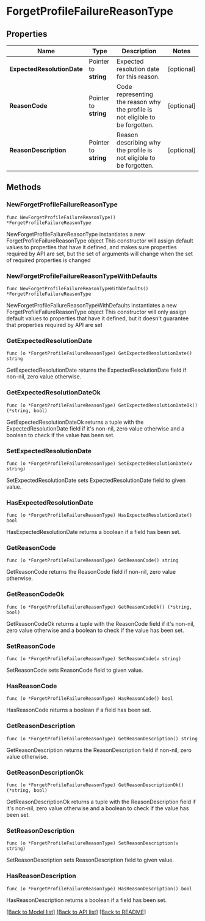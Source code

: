 # ForgetProfileFailureReasonType

## Properties

Name | Type | Description | Notes
------------ | ------------- | ------------- | -------------
**ExpectedResolutionDate** | Pointer to **string** | Expected resolution date for this reason. | [optional] 
**ReasonCode** | Pointer to **string** | Code representing the reason why the profile is not eligible to be forgotten. | [optional] 
**ReasonDescription** | Pointer to **string** | Reason describing why the profile is not eligible to be forgotten. | [optional] 

## Methods

### NewForgetProfileFailureReasonType

`func NewForgetProfileFailureReasonType() *ForgetProfileFailureReasonType`

NewForgetProfileFailureReasonType instantiates a new ForgetProfileFailureReasonType object
This constructor will assign default values to properties that have it defined,
and makes sure properties required by API are set, but the set of arguments
will change when the set of required properties is changed

### NewForgetProfileFailureReasonTypeWithDefaults

`func NewForgetProfileFailureReasonTypeWithDefaults() *ForgetProfileFailureReasonType`

NewForgetProfileFailureReasonTypeWithDefaults instantiates a new ForgetProfileFailureReasonType object
This constructor will only assign default values to properties that have it defined,
but it doesn't guarantee that properties required by API are set

### GetExpectedResolutionDate

`func (o *ForgetProfileFailureReasonType) GetExpectedResolutionDate() string`

GetExpectedResolutionDate returns the ExpectedResolutionDate field if non-nil, zero value otherwise.

### GetExpectedResolutionDateOk

`func (o *ForgetProfileFailureReasonType) GetExpectedResolutionDateOk() (*string, bool)`

GetExpectedResolutionDateOk returns a tuple with the ExpectedResolutionDate field if it's non-nil, zero value otherwise
and a boolean to check if the value has been set.

### SetExpectedResolutionDate

`func (o *ForgetProfileFailureReasonType) SetExpectedResolutionDate(v string)`

SetExpectedResolutionDate sets ExpectedResolutionDate field to given value.

### HasExpectedResolutionDate

`func (o *ForgetProfileFailureReasonType) HasExpectedResolutionDate() bool`

HasExpectedResolutionDate returns a boolean if a field has been set.

### GetReasonCode

`func (o *ForgetProfileFailureReasonType) GetReasonCode() string`

GetReasonCode returns the ReasonCode field if non-nil, zero value otherwise.

### GetReasonCodeOk

`func (o *ForgetProfileFailureReasonType) GetReasonCodeOk() (*string, bool)`

GetReasonCodeOk returns a tuple with the ReasonCode field if it's non-nil, zero value otherwise
and a boolean to check if the value has been set.

### SetReasonCode

`func (o *ForgetProfileFailureReasonType) SetReasonCode(v string)`

SetReasonCode sets ReasonCode field to given value.

### HasReasonCode

`func (o *ForgetProfileFailureReasonType) HasReasonCode() bool`

HasReasonCode returns a boolean if a field has been set.

### GetReasonDescription

`func (o *ForgetProfileFailureReasonType) GetReasonDescription() string`

GetReasonDescription returns the ReasonDescription field if non-nil, zero value otherwise.

### GetReasonDescriptionOk

`func (o *ForgetProfileFailureReasonType) GetReasonDescriptionOk() (*string, bool)`

GetReasonDescriptionOk returns a tuple with the ReasonDescription field if it's non-nil, zero value otherwise
and a boolean to check if the value has been set.

### SetReasonDescription

`func (o *ForgetProfileFailureReasonType) SetReasonDescription(v string)`

SetReasonDescription sets ReasonDescription field to given value.

### HasReasonDescription

`func (o *ForgetProfileFailureReasonType) HasReasonDescription() bool`

HasReasonDescription returns a boolean if a field has been set.


[[Back to Model list]](../README.md#documentation-for-models) [[Back to API list]](../README.md#documentation-for-api-endpoints) [[Back to README]](../README.md)


